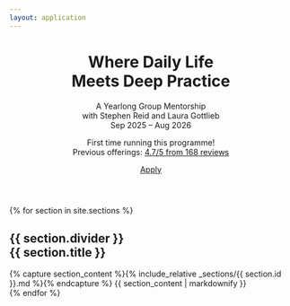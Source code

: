 ```yaml
---
layout: application
---
```


<header class="px-lg-5">
  <div class="jumbotron container text-center bg-transparent mb-0 pb-0">
    <h1 class="mb-0">
      Where Daily Life
      <br />
      Meets Deep Practice
    </h1>
    <p class="lead my-4">
      A Yearlong Group Mentorship
      <br />
      with Stephen Reid and Laura Gottlieb
      <br />
      Sep 2025 – Aug 2026
    </p>
    <p class="mb-3">
      First time running this programme!
      <br />
      Previous offerings: <a target="_blank" href="https://dandelion.events/u/stephenreid321#feedback">4.7/5 from 168 reviews</a>
    </p>
    <p class="lead mb-3 star-rating">
     <a target="_blank" href="https://dandelion.events/u/stephenreid321#feedback">
        <span class="stars-background">
          <i class="bi bi-star"></i><i class="bi bi-star"></i><i class="bi bi-star"></i><i class="bi bi-star"></i><i class="bi bi-star"></i>
        </span>
        <span class="stars-foreground" style="width: 94%;">
          <i class="bi bi-star-fill"></i><i class="bi bi-star-fill"></i><i class="bi bi-star-fill"></i><i class="bi bi-star-fill"></i><i class="bi bi-star-fill"></i>
        </span>
      </a>
    </p>
    <p>
      <a class="btn btn-primary btn-lg d-lg-none" id="header-apply-button" target="_blank" href="https://airtable.com/appxD3blgx0uJJ35b/pag8aRYP7rzvoZDCL/form">Apply</a>
    </p>
  </div>
</header>

{% for section in site.sections %}
  <section id="{{ section.id }}" class="section">
    <div class="container">
      <h1 class="pt-5">{{ section.divider }}<br />{{ section.title }}</h1>
      {% capture section_content %}{% include_relative _sections/{{ section.id }}.md %}{% endcapture %}
      {{ section_content | markdownify }}
    </div>
  </section>  
{% endfor %}
